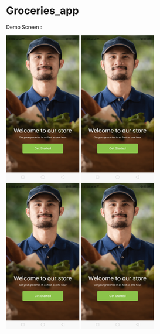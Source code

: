 # Groceries_app

Demo Screen :

<div style={{
     display: flex,
     align-items: center
     }}>
<img src="https://github.com/jahidul96/grocery_app/blob/main/assets/screenshots/welcome.png" width="200" height="400" />
<img src="https://github.com/jahidul96/grocery_app/blob/main/assets/screenshots/welcome.png" width="200" height="400" />
<img src="https://github.com/jahidul96/grocery_app/blob/main/assets/screenshots/welcome.png" width="200" height="400" />
<img src="https://github.com/jahidul96/grocery_app/blob/main/assets/screenshots/welcome.png" width="200" height="400" />
</div>
